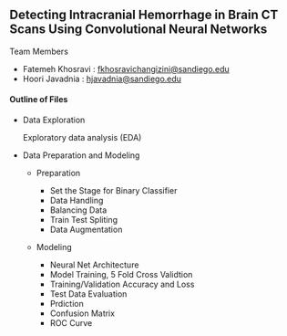 ## Detecting Intracranial Hemorrhage in Brain CT Scans Using Convolutional Neural Networks
Team Members

* Fatemeh Khosravi : fkhosravichangizini@sandiego.edu
* Hoori Javadnia : hjavadnia@sandiego.edu
 
#### Outline of Files

 * Data Exploration 

      Exploratory data analysis (EDA)

 * Data Preparation and Modeling

    * Preparation

        - Set the Stage for Binary Classifier
        - Data Handling
        - Balancing Data
        - Train Test Spliting
        - Data Augmentation

     * Modeling

        - Neural Net Architecture
        - Model Training, 5 Fold Cross Validtion
        - Training/Validation Accuracy and Loss
        - Test Data Evaluation
        - Prdiction
        - Confusion Matrix
        - ROC Curve
